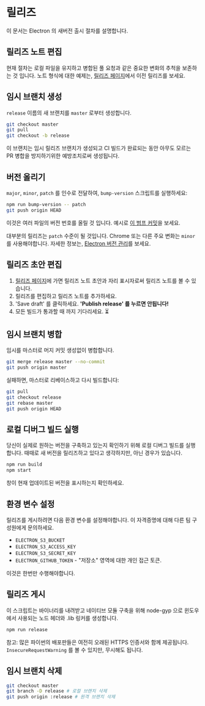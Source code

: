# 릴리즈

이 문서는 Electron 의 새버전 출시 절차를 설명합니다.

## 릴리즈 노트 편집

현재 절차는 로컬 파일을 유지하고 병합된 풀 요청과 같은 중요한 변화의 추척을
보존하는 것 입니다. 노트 형식에 대한 예제는, [릴리즈 페이지]에서 이전 릴리즈를
보세요.

## 임시 브랜치 생성

`release` 이름의 새 브랜치를 `master` 로부터 생성합니다.

```sh
git checkout master
git pull
git checkout -b release
```

이 브랜치는 임시 릴리즈 브랜치가 생성되고 CI 빌드가 완료되는 동안 아무도 모르는
PR 병합을 방지하기위한 예방조치로써 생성됩니다.

## 버전 올리기

`major`, `minor`, `patch` 를 인수로 전달하여, `bump-version` 스크립트를
실행하세요:

```sh
npm run bump-version -- patch
git push origin HEAD
```

이것은 여러 파일의 버전 번호를 올릴 것 입니다. 예시로 [이 범프 커밋]을 보세요.

대부분의 릴리즈는 `patch` 수준이 될 것입니다. Chrome 또는 다른 주요 변화는
`minor` 를 사용해야합니다. 자세한 정보는, [Electron 버전 관리]를 보세요.

## 릴리즈 초안 편집

1. [릴리즈 페이지]에 가면 릴리즈 노트 초안과 자리 표시자로써 릴리즈 노트를 볼 수
   있습니다.
1. 릴리즈를 편집하고 릴리즈 노트를 추가하세요.
1. 'Save draft' 를 클릭하세요. **'Publish release' 를 누르면 안됩니다!**
1. 모든 빌드가 통과할 때 까지 기다리세요. :hourglass_flowing_sand:

## 임시 브랜치 병합

임시를 마스터로 머지 커밋 생성없이 병합합니다.

```sh
git merge release master --no-commit
git push origin master
```
실패하면, 마스터로 리베이스하고 다시 빌드합니다:

```sh
git pull
git checkout release
git rebase master
git push origin HEAD
```

## 로컬 디버그 빌드 실행

당신이 실제로 원하는 버전을 구축하고 있는지 확인하기 위해 로컬 디버그 빌드를
실행합니다. 때때로 새 버전을 릴리즈하고 있다고 생각하지만, 아닌 경우가 있습니다.

```sh
npm run build
npm start
```

창이 현재 업데이트된 버전을 표시하는지 확인하세요.

## 환경 변수 설정

릴리즈를 게시하려면 다음 환경 변수를 설정해야합니다. 이 자격증명에 대해 다른 팀
구성원에게 문의하세요.

- `ELECTRON_S3_BUCKET`
- `ELECTRON_S3_ACCESS_KEY`
- `ELECTRON_S3_SECRET_KEY`
- `ELECTRON_GITHUB_TOKEN` - "저장소" 영역에 대한 개인 접근 토큰.

이것은 한번만 수행해야합니다.

## 릴리즈 게시

이 스크립트는 바이너리를 내려받고 네이티브 모듈 구축을 위해 node-gyp 으로
윈도우에서 사용되는 노드 헤더와 .lib 링커를 생성합니다.

```sh
npm run release
```

참고: 많은 파이썬의 배포판들은 여전히 오래된 HTTPS 인증서와 함께 제공됩니다.
`InsecureRequestWarning` 를 볼 수 있지만, 무시해도 됩니다.

## 임시 브랜치 삭제

```sh
git checkout master
git branch -D release # 로컬 브랜치 삭제
git push origin :release # 원격 브랜치 삭제
```

[릴리즈 페이지]: https://github.com/electron/electron/releases
[이 범프 커밋]: https://github.com/electron/electron/commit/78ec1b8f89b3886b856377a1756a51617bc33f5a
[Electron 버전 관리]: ../tutorial/electron-versioning.md
